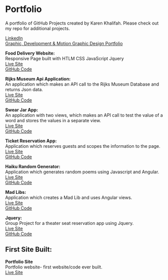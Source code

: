 # Portfolio
A portfolio of GitHub Projects created by Karen Khalifah. Please check out my repo for additional projects.

<a href="https://www.linkedin.com/in/karen-khalifah/" target="_blank">LinkedIn</a> <br>
<a href="https://www.behance.net/karenkhali07d1" target="_blank">Graphic, Development &amp; Motion Graphic Design Portfolio</a> 
<br>

<strong>Food Delivery Website:</strong>  <br>
Responsive Page built with HTLM CSS JavaScript Jquery<br>
<a href="https://kkhalifah.github.io/UdemytutorialOmnifood/">Live Site</a> <br>
<a href="https://github.com/kkhalifah/UdemytutorialOmnifood">GitHub Code</a>

<strong>Rijks Museum Api Application:</strong> <br>
An application which makes an API call to the Rijks Museum Database and returns Json data. <br>
<a href="https://kkhalifah.github.io/Rijks-Museum-API/">Live Site</a> <br>
<a href="https://github.com/kkhalifah/Rijks-Museum-API">GitHub Code</a>

<strong>Swear Jar App:</strong>  <br>
An application with two views, which makes an API call to test the value of a word and stores the values in a separate view.<br>
<a href="https://kkhalifah.github.io/Final-Project/#!/index">Live Site</a> <br>
<a href="https://github.com/kkhalifah/Final-Project">GitHub Code</a>

<strong>Ticket Reservation App:</strong>  <br>
Application which reserves guests and scopes the information to the page.<br>
<a href="https://kkhalifah.github.io/reservation-ticket-app/">Live Site</a> <br>
<a href="https://github.com/kkhalifah/reservation-ticket-app">GitHub Code</a>

<strong>Haiku Random Generator:</strong>  <br>
Application which generates random poems using Javascript and Angular.<br>
<a href="https://kkhalifah.github.io/Haiku-Random-Generator/">Live Site</a> <br>
<a href="https://github.com/kkhalifah/Haiku-Random-Generator">GitHub Code</a>

<strong>Mad Libs:</strong>  <br>
Application which creates a Mad Lib and uses Angular views.<br>
<a href="https://kkhalifah.github.io/Mad-Libs/#!/form">Live Site</a> <br>
<a href="https://github.com/kkhalifah/Mad-Libs">GitHub Code</a>

<strong>Jquery: </strong> <br>
Group Project for a theater seat reservation app using Jquery. <br>
<a href="https://kkhalifah.github.io/seatReservationApp/">Live Site</a> <br>
<a href="https://github.com/kkhalifah/seatReservationApp">GitHub Code</a>

<h2>First Site Built:</h2>
<strong>Portfolio Site</strong>  <br>
Portfolio website- first website/code ever built.<br>
<a href="https://kkhalifah.github.io/Khalifah-Portfolio-First/">Live Site</a> <br>

